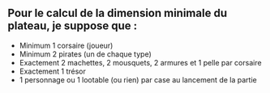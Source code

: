 ## Pour le calcul de la dimension minimale du plateau, je suppose que :

* Minimum 1 corsaire (joueur)
* Minimum 2 pirates (un de chaque type)
* Exactement 2 machettes, 2 mousquets, 2 armures et 1 pelle par corsaire
* Exactement 1 trésor
* 1 personnage ou 1 lootable (ou rien) par case au lancement de la partie
